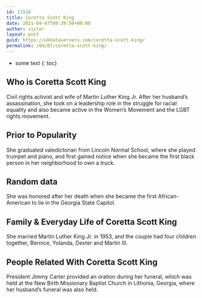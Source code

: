 ```yaml
---
id: 11518
title: Coretta Scott King
date: 2021-04-07T09:39:50+00:00
author: victor
layout: post
guid: https://ukdataservers.com/coretta-scott-king/
permalink: /04/07/coretta-scott-king/
---
```


* some text
{: toc}


## Who is Coretta Scott King



Civil rights activist and wife of Martin Luther King Jr. After her husband&#8217;s assassination, she took on a leadership role in the struggle for racial equality and also became active in the Women&#8217;s Movement and the LGBT rights movement.

                
                
                
## Prior to Popularity



She graduated valedictorian from Lincoln Normal School, where she played trumpet and piano, and first gained notice when she became the first black person in her neighborhood to own a truck.

                
                
                
## Random data



She was honored after her death when she became the first African-American to lie in the Georgia State Capitol.

                
                
                
## Family & Everyday Life of Coretta Scott King



She married Martin Luther King Jr. in 1953, and the couple had four children together, Bernice, Yolanda, Dexter and Martin III.

                
                
                
## People Related With Coretta Scott King



President Jimmy Carter provided an oration during her funeral, which was held at the New Birth Missionary Baptist Church in Lithonia, Georgia, where her husband&#8217;s funeral was also held.

                
              
            
          
          
          